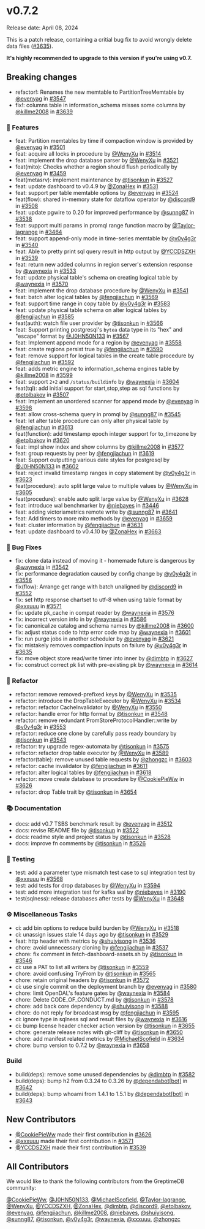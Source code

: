 # v0.7.2

Release date: April 08, 2024

This is a patch release, containing a critial bug fix to avoid wrongly delete data files ([#3635](https://github.com/GreptimeTeam/greptimedb/pull/3635)).

**It's highly recommended to upgrade to this version if you're using v0.7.**

## Breaking changes

* refactor!: Renames the new memtable to PartitionTreeMemtable by [@evenyag](https://github.com/evenyag) in [#3547](https://github.com/GreptimeTeam/greptimedb/pull/3547)
* fix!: columns table in information_schema misses some columns by [@killme2008](https://github.com/killme2008) in [#3639](https://github.com/GreptimeTeam/greptimedb/pull/3639)

### 🚀 Features

* feat: Partition memtables by time if compaction window is provided by [@evenyag](https://github.com/evenyag) in [#3501](https://github.com/GreptimeTeam/greptimedb/pull/3501)
* feat: acquire all locks in procedure  by [@WenyXu](https://github.com/WenyXu) in [#3514](https://github.com/GreptimeTeam/greptimedb/pull/3514)
* feat: implement the drop database parser by [@WenyXu](https://github.com/WenyXu) in [#3521](https://github.com/GreptimeTeam/greptimedb/pull/3521)
* feat(mito): Checks whether a region should flush periodically by [@evenyag](https://github.com/evenyag) in [#3459](https://github.com/GreptimeTeam/greptimedb/pull/3459)
* feat(metasrv): implement maintenance by [@tisonkun](https://github.com/tisonkun) in [#3527](https://github.com/GreptimeTeam/greptimedb/pull/3527)
* feat: update dashboard to v0.4.9 by [@ZonaHex](https://github.com/ZonaHex) in [#3531](https://github.com/GreptimeTeam/greptimedb/pull/3531)
* feat: support per table memtable options by [@evenyag](https://github.com/evenyag) in [#3524](https://github.com/GreptimeTeam/greptimedb/pull/3524)
* feat(flow): shared in-memory state for dataflow operator  by [@discord9](https://github.com/discord9) in [#3508](https://github.com/GreptimeTeam/greptimedb/pull/3508)
* feat: update pgwire to 0.20 for improved performance by [@sunng87](https://github.com/sunng87) in [#3538](https://github.com/GreptimeTeam/greptimedb/pull/3538)
* feat: support multi params in promql range function macro by [@Taylor-lagrange](https://github.com/Taylor-lagrange) in [#3464](https://github.com/GreptimeTeam/greptimedb/pull/3464)
* feat: support append-only mode in time-series memtable by [@v0y4g3r](https://github.com/v0y4g3r) in [#3540](https://github.com/GreptimeTeam/greptimedb/pull/3540)
* feat: Able to pretty print sql query result in http output by [@YCCDSZXH](https://github.com/YCCDSZXH) in [#3539](https://github.com/GreptimeTeam/greptimedb/pull/3539)
* feat: return new added columns in region server's extension response by [@waynexia](https://github.com/waynexia) in [#3533](https://github.com/GreptimeTeam/greptimedb/pull/3533)
* feat: update physical table's schema on creating logical table by [@waynexia](https://github.com/waynexia) in [#3570](https://github.com/GreptimeTeam/greptimedb/pull/3570)
* feat: implement the drop database procedure by [@WenyXu](https://github.com/WenyXu) in [#3541](https://github.com/GreptimeTeam/greptimedb/pull/3541)
* feat: batch alter logical tables by [@fengjiachun](https://github.com/fengjiachun) in [#3569](https://github.com/GreptimeTeam/greptimedb/pull/3569)
* feat: support time range in copy table by [@v0y4g3r](https://github.com/v0y4g3r) in [#3583](https://github.com/GreptimeTeam/greptimedb/pull/3583)
* feat: update physical table schema on alter logical tables by [@fengjiachun](https://github.com/fengjiachun) in [#3585](https://github.com/GreptimeTeam/greptimedb/pull/3585)
* feat(auth): watch file user provider by [@tisonkun](https://github.com/tisonkun) in [#3566](https://github.com/GreptimeTeam/greptimedb/pull/3566)
* feat: Support printing postgresql's `bytea` data type in its "hex" and "escape" format by [@J0HN50N133](https://github.com/J0HN50N133) in [#3567](https://github.com/GreptimeTeam/greptimedb/pull/3567)
* feat: Implement append mode for a region by [@evenyag](https://github.com/evenyag) in [#3558](https://github.com/GreptimeTeam/greptimedb/pull/3558)
* feat: create regions persist true by [@fengjiachun](https://github.com/fengjiachun) in [#3590](https://github.com/GreptimeTeam/greptimedb/pull/3590)
* feat: remove support for logical tables in the create table procedure by [@fengjiachun](https://github.com/fengjiachun) in [#3592](https://github.com/GreptimeTeam/greptimedb/pull/3592)
* feat: adds metric engine to information_schema engines table by [@killme2008](https://github.com/killme2008) in [#3599](https://github.com/GreptimeTeam/greptimedb/pull/3599)
* feat: support `2+2` and `/status/buildinfo` by [@waynexia](https://github.com/waynexia) in [#3604](https://github.com/GreptimeTeam/greptimedb/pull/3604)
* feat(tql): add initial support for start,stop,step as sql functions by [@etolbakov](https://github.com/etolbakov) in [#3507](https://github.com/GreptimeTeam/greptimedb/pull/3507)
* feat: Implement an unordered scanner for append mode by [@evenyag](https://github.com/evenyag) in [#3598](https://github.com/GreptimeTeam/greptimedb/pull/3598)
* feat: allow cross-schema query in promql by [@sunng87](https://github.com/sunng87) in [#3545](https://github.com/GreptimeTeam/greptimedb/pull/3545)
* feat: let alter table procedure can only alter physical table by [@fengjiachun](https://github.com/fengjiachun) in [#3613](https://github.com/GreptimeTeam/greptimedb/pull/3613)
* feat(function): add timestamp epoch integer support for to_timezone by [@etolbakov](https://github.com/etolbakov) in [#3620](https://github.com/GreptimeTeam/greptimedb/pull/3620)
* feat: impl show index and show columns by [@killme2008](https://github.com/killme2008) in [#3577](https://github.com/GreptimeTeam/greptimedb/pull/3577)
* feat: group requests by peer by [@fengjiachun](https://github.com/fengjiachun) in [#3619](https://github.com/GreptimeTeam/greptimedb/pull/3619)
* feat: Support outputting various date styles for postgresql by [@J0HN50N133](https://github.com/J0HN50N133) in [#3602](https://github.com/GreptimeTeam/greptimedb/pull/3602)
* feat: reject invalid timestamp ranges in copy statement by [@v0y4g3r](https://github.com/v0y4g3r) in [#3623](https://github.com/GreptimeTeam/greptimedb/pull/3623)
* feat(procedure): auto split large value to multiple values by [@WenyXu](https://github.com/WenyXu) in [#3605](https://github.com/GreptimeTeam/greptimedb/pull/3605)
* feat(procedure): enable auto split large value by [@WenyXu](https://github.com/WenyXu) in [#3628](https://github.com/GreptimeTeam/greptimedb/pull/3628)
* feat: introduce wal benchmarker by [@niebayes](https://github.com/niebayes) in [#3446](https://github.com/GreptimeTeam/greptimedb/pull/3446)
* feat: adding victoriametrics remote write by [@sunng87](https://github.com/sunng87) in [#3641](https://github.com/GreptimeTeam/greptimedb/pull/3641)
* feat: Add timers to more mito methods by [@evenyag](https://github.com/evenyag) in [#3659](https://github.com/GreptimeTeam/greptimedb/pull/3659)
* feat: cluster information by [@fengjiachun](https://github.com/fengjiachun) in [#3631](https://github.com/GreptimeTeam/greptimedb/pull/3631)
* feat: update dashboard to v0.4.10 by [@ZonaHex](https://github.com/ZonaHex) in [#3663](https://github.com/GreptimeTeam/greptimedb/pull/3663)

### 🐛 Bug Fixes

* fix: clone data instead of moving it - homemade future is dangerous by [@waynexia](https://github.com/waynexia) in [#3542](https://github.com/GreptimeTeam/greptimedb/pull/3542)
* fix: performance degradation caused by config change by [@v0y4g3r](https://github.com/v0y4g3r) in [#3556](https://github.com/GreptimeTeam/greptimedb/pull/3556)
* fix(flow): Arrange get range with batch unaligned by [@discord9](https://github.com/discord9) in [#3552](https://github.com/GreptimeTeam/greptimedb/pull/3552)
* fix: set http response chartset to utf-8 when using table format by [@xxxuuu](https://github.com/xxxuuu) in [#3571](https://github.com/GreptimeTeam/greptimedb/pull/3571)
* fix: update pk_cache in compat reader  by [@waynexia](https://github.com/waynexia) in [#3576](https://github.com/GreptimeTeam/greptimedb/pull/3576)
* fix: incorrect version info in by [@waynexia](https://github.com/waynexia) in [#3586](https://github.com/GreptimeTeam/greptimedb/pull/3586)
* fix: canonicalize catalog and schema names by [@killme2008](https://github.com/killme2008) in [#3600](https://github.com/GreptimeTeam/greptimedb/pull/3600)
* fix: adjust status code to http error code map by [@waynexia](https://github.com/waynexia) in [#3601](https://github.com/GreptimeTeam/greptimedb/pull/3601)
* fix: run purge jobs in another scheduler by [@evenyag](https://github.com/evenyag) in [#3621](https://github.com/GreptimeTeam/greptimedb/pull/3621)
* fix: mistakely removes compaction inputs on failure by [@v0y4g3r](https://github.com/v0y4g3r) in [#3635](https://github.com/GreptimeTeam/greptimedb/pull/3635)
* fix: move object store read/write timer into inner by [@dimbtp](https://github.com/dimbtp) in [#3627](https://github.com/GreptimeTeam/greptimedb/pull/3627)
* fix: construct correct pk list with pre-existing pk by [@waynexia](https://github.com/waynexia) in [#3614](https://github.com/GreptimeTeam/greptimedb/pull/3614)

### 🚜 Refactor

* refactor: remove removed-prefixed keys by [@WenyXu](https://github.com/WenyXu) in [#3535](https://github.com/GreptimeTeam/greptimedb/pull/3535)
* refactor: introduce the DropTableExecutor by [@WenyXu](https://github.com/WenyXu) in [#3534](https://github.com/GreptimeTeam/greptimedb/pull/3534)
* refactor: refactor CacheInvalidator by [@WenyXu](https://github.com/WenyXu) in [#3550](https://github.com/GreptimeTeam/greptimedb/pull/3550)
* refactor: handle error for http format by [@tisonkun](https://github.com/tisonkun) in [#3548](https://github.com/GreptimeTeam/greptimedb/pull/3548)
* refactor: remove redundant PromStoreProtocolHandler::write  by [@v0y4g3r](https://github.com/v0y4g3r) in [#3553](https://github.com/GreptimeTeam/greptimedb/pull/3553)
* refactor: reduce one clone by carefully pass ready boundary by [@tisonkun](https://github.com/tisonkun) in [#3543](https://github.com/GreptimeTeam/greptimedb/pull/3543)
* refactor: try upgrade regex-automata by [@tisonkun](https://github.com/tisonkun) in [#3575](https://github.com/GreptimeTeam/greptimedb/pull/3575)
* refactor: refactor drop table executor by [@WenyXu](https://github.com/WenyXu) in [#3589](https://github.com/GreptimeTeam/greptimedb/pull/3589)
* refactor(table): remove unused table requests by [@zhongzc](https://github.com/zhongzc) in [#3603](https://github.com/GreptimeTeam/greptimedb/pull/3603)
* refactor: cache invalidator by [@fengjiachun](https://github.com/fengjiachun) in [#3611](https://github.com/GreptimeTeam/greptimedb/pull/3611)
* refactor: alter logical tables by [@fengjiachun](https://github.com/fengjiachun) in [#3618](https://github.com/GreptimeTeam/greptimedb/pull/3618)
* refactor: move create database to procedure by [@CookiePieWw](https://github.com/CookiePieWw) in [#3626](https://github.com/GreptimeTeam/greptimedb/pull/3626)
* refactor: drop Table trait by [@tisonkun](https://github.com/tisonkun) in [#3654](https://github.com/GreptimeTeam/greptimedb/pull/3654)

### 📚 Documentation

* docs: add v0.7 TSBS benchmark result by [@evenyag](https://github.com/evenyag) in [#3512](https://github.com/GreptimeTeam/greptimedb/pull/3512)
* docs: revise README file by [@tisonkun](https://github.com/tisonkun) in [#3522](https://github.com/GreptimeTeam/greptimedb/pull/3522)
* docs: readme style and project status by [@tisonkun](https://github.com/tisonkun) in [#3528](https://github.com/GreptimeTeam/greptimedb/pull/3528)
* docs: improve fn comments by [@tisonkun](https://github.com/tisonkun) in [#3526](https://github.com/GreptimeTeam/greptimedb/pull/3526)

### 🧪 Testing

* test: add a parameter type mismatch test case to sql integration test by [@xxxuuu](https://github.com/xxxuuu) in [#3568](https://github.com/GreptimeTeam/greptimedb/pull/3568)
* test: add tests for drop databases by [@WenyXu](https://github.com/WenyXu) in [#3594](https://github.com/GreptimeTeam/greptimedb/pull/3594)
* test: add more integration test for kafka wal by [@niebayes](https://github.com/niebayes) in [#3190](https://github.com/GreptimeTeam/greptimedb/pull/3190)
* test(sqlness): release databases after tests by [@WenyXu](https://github.com/WenyXu) in [#3648](https://github.com/GreptimeTeam/greptimedb/pull/3648)

### ⚙️ Miscellaneous Tasks

* ci: add bin options to reduce build burden by [@WenyXu](https://github.com/WenyXu) in [#3518](https://github.com/GreptimeTeam/greptimedb/pull/3518)
* ci: unassign issues stale 14 days ago by [@tisonkun](https://github.com/tisonkun) in [#3529](https://github.com/GreptimeTeam/greptimedb/pull/3529)
* feat: http header with metrics by [@shuiyisong](https://github.com/shuiyisong) in [#3536](https://github.com/GreptimeTeam/greptimedb/pull/3536)
* chore: avoid unnecessary cloning by [@fengjiachun](https://github.com/fengjiachun) in [#3537](https://github.com/GreptimeTeam/greptimedb/pull/3537)
* chore: fix comment in fetch-dashboard-assets.sh by [@tisonkun](https://github.com/tisonkun) in [#3546](https://github.com/GreptimeTeam/greptimedb/pull/3546)
* ci: use a PAT to list all writers by [@tisonkun](https://github.com/tisonkun) in [#3559](https://github.com/GreptimeTeam/greptimedb/pull/3559)
* chore: avoid confusing TryFrom by [@tisonkun](https://github.com/tisonkun) in [#3565](https://github.com/GreptimeTeam/greptimedb/pull/3565)
* chore: retain original headers by [@tisonkun](https://github.com/tisonkun) in [#3572](https://github.com/GreptimeTeam/greptimedb/pull/3572)
* ci: use single commit on the deployment branch by [@evenyag](https://github.com/evenyag) in [#3580](https://github.com/GreptimeTeam/greptimedb/pull/3580)
* chore: limit OpenDAL's feature gates by [@waynexia](https://github.com/waynexia) in [#3584](https://github.com/GreptimeTeam/greptimedb/pull/3584)
* chore: Delete CODE_OF_CONDUCT.md by [@tisonkun](https://github.com/tisonkun) in [#3578](https://github.com/GreptimeTeam/greptimedb/pull/3578)
* chore: add back core dependency by [@shuiyisong](https://github.com/shuiyisong) in [#3588](https://github.com/GreptimeTeam/greptimedb/pull/3588)
* chore: do not reply for broadcast msg by [@fengjiachun](https://github.com/fengjiachun) in [#3595](https://github.com/GreptimeTeam/greptimedb/pull/3595)
* ci: ignore type in sqlness sql and result files by [@waynexia](https://github.com/waynexia) in [#3616](https://github.com/GreptimeTeam/greptimedb/pull/3616)
* ci: bump license header checker action version by [@tisonkun](https://github.com/tisonkun) in [#3655](https://github.com/GreptimeTeam/greptimedb/pull/3655)
* chore: generate release notes with git-cliff by [@tisonkun](https://github.com/tisonkun) in [#3650](https://github.com/GreptimeTeam/greptimedb/pull/3650)
* chore: add manifest related metrics by [@MichaelScofield](https://github.com/MichaelScofield) in [#3634](https://github.com/GreptimeTeam/greptimedb/pull/3634)
* chore: bump version to 0.7.2 by [@waynexia](https://github.com/waynexia) in [#3658](https://github.com/GreptimeTeam/greptimedb/pull/3658)

### Build

* build(deps): remove some unused dependencies by [@dimbtp](https://github.com/dimbtp) in [#3582](https://github.com/GreptimeTeam/greptimedb/pull/3582)
* build(deps): bump h2 from 0.3.24 to 0.3.26 by [@dependabot[bot]](https://github.com/dependabot[bot]) in [#3642](https://github.com/GreptimeTeam/greptimedb/pull/3642)
* build(deps): bump whoami from 1.4.1 to 1.5.1 by [@dependabot[bot]](https://github.com/dependabot[bot]) in [#3643](https://github.com/GreptimeTeam/greptimedb/pull/3643)

## New Contributors

* [@CookiePieWw](https://github.com/CookiePieWw) made their first contribution in [#3626](https://github.com/GreptimeTeam/greptimedb/pull/3626)
* [@xxxuuu](https://github.com/xxxuuu) made their first contribution in [#3571](https://github.com/GreptimeTeam/greptimedb/pull/3571)
* [@YCCDSZXH](https://github.com/YCCDSZXH) made their first contribution in [#3539](https://github.com/GreptimeTeam/greptimedb/pull/3539)

## All Contributors

We would like to thank the following contributors from the GreptimeDB community:

[@CookiePieWw](https://github.com/CookiePieWw), [@J0HN50N133](https://github.com/J0HN50N133), [@MichaelScofield](https://github.com/MichaelScofield), [@Taylor-lagrange](https://github.com/Taylor-lagrange), [@WenyXu](https://github.com/WenyXu), [@YCCDSZXH](https://github.com/YCCDSZXH), [@ZonaHex](https://github.com/ZonaHex), [@dimbtp](https://github.com/dimbtp), [@discord9](https://github.com/discord9), [@etolbakov](https://github.com/etolbakov), [@evenyag](https://github.com/evenyag), [@fengjiachun](https://github.com/fengjiachun), [@killme2008](https://github.com/killme2008), [@niebayes](https://github.com/niebayes), [@shuiyisong](https://github.com/shuiyisong), [@sunng87](https://github.com/sunng87), [@tisonkun](https://github.com/tisonkun), [@v0y4g3r](https://github.com/v0y4g3r), [@waynexia](https://github.com/waynexia), [@xxxuuu](https://github.com/xxxuuu), [@zhongzc](https://github.com/zhongzc)
